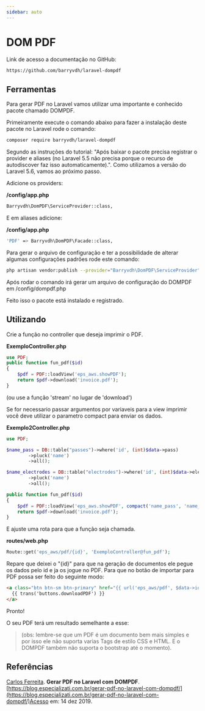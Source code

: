 ```yaml
---
sidebar: auto
---
```

# DOM PDF

Link de acesso a documentação no GitHub:

```bash
https://github.com/barryvdh/laravel-dompdf
```

## Ferramentas

Para gerar PDF no Laravel vamos utilizar uma importante e conhecido pacote chamado DOMPDF.

Primeiramente execute o comando abaixo para fazer a instalação deste pacote no Laravel rode o comando:

```bash
composer require barryvdh/laravel-dompdf
```

Segundo as instruções do tutorial: "Após baixar o pacote precisa registrar o provider e aliases (no Laravel 5.5 não precisa porque o recurso de autodiscover faz isso automaticamente).". Como utilizamos a versão do Laravel 5.6, vamos ao próximo passo.

Adicione os providers:

**/config/app.php**

```bash
Barryvdh\DomPDF\ServiceProvider::class,
```

E em aliases adicione:

**/config/app.php**

```bash
'PDF' => Barryvdh\DomPDF\Facade::class,
```

Para gerar o arquivo de configuração e ter a possibilidade de alterar algumas configurações padrões rode este comando:

```bash
php artisan vendor:publish --provider="Barryvdh\DomPDF\ServiceProvider"
```

Após rodar o comando irá gerar um arquivo de configuração do DOMPDF em /config/dompdf.php

Feito isso o pacote está instalado e registrado.

## Utilizando

Crie a função no controller que deseja imprimir o PDF.

**ExemploController.php**

```php
use PDF;
public function fun_pdf($id)
{
    $pdf = PDF::loadView('eps_aws.showPDF');
    return $pdf->download('invoice.pdf');
}
```

(ou use a função 'stream' no lugar de 'download')

Se for necessario passar argumentos por variaveis para a view imprimir você deve utilizar o parametro compact para enviar os dados.

**Exemplo2Controller.php**

```php
use PDF;

$name_pass = DB::table("passes")->where('id', (int)$data->pass)
        ->pluck('name')
        ->all();

$name_electrodes = DB::table("electrodes")->where('id', (int)$data->electrodes)
        ->pluck('name')
        ->all();

public function fun_pdf($id)
{
    $pdf = PDF::loadView('eps_aws.showPDF', compact('name_pass', 'name_electrodes'));
    return $pdf->download('invoice.pdf');
}
```

E ajuste uma rota para que a função seja chamada.

**routes/web.php**

```php
Route::get('eps_aws/pdf/{id}', 'ExemploController@fun_pdf');
```

Repare que deixei o "{id}" para que na geração de documentos ele pegue os dados pelo id e ja os jogue no PDF. Para que no botão de importar para PDF possa ser feito do seguinte modo:

```html
<a class="btn btn-sm btn-primary" href="{{ url('eps_aws/pdf', $data->id) }}">
  {{ trans('buttons.downloadPDF') }}
</a>
```

Pronto!

O seu PDF terá um resultado semelhante a esse:

> (obs: lembre-se que um PDF é um documento bem mais simples e por isso ele não suporta varias Tags de estilo CSS e HTML. E o DOMPDF também não suporta o bootstrap até o momento).

## Referências

[Carlos Ferreita](https://blog.especializati.com.br/laravel-redirecionar-apos-autenticacao/#autor). **Gerar PDF no Laravel com DOMPDF**. [https://blog.especializati.com.br/gerar-pdf-no-laravel-com-dompdf/](https://blog.especializati.com.br/gerar-pdf-no-laravel-com-dompdf/)Acesso em: 14 dez 2019.
